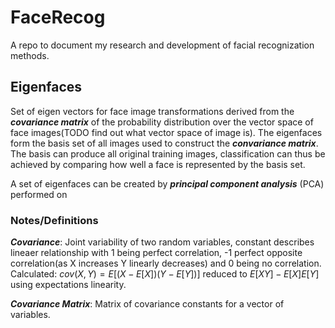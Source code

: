# FaceRecog
A repo to document my research and development of facial recognization methods.

## Eigenfaces
Set of eigen vectors for face image transformations derived from the ***covariance matrix*** of the probability distribution over the vector space of face images(TODO find out what vector space of image is). The eigenfaces form the basis set of all images used to construct the ***convariance matrix***. The basis can produce all original training images, classification can thus be achieved by comparing how well a face is represented by the basis set.

A set of eigenfaces can be created by ***principal component analysis*** (PCA) performed on 

### Notes/Definitions
***Covariance***: Joint variability of two random variables, constant describes lineaer relationship with 1 being perfect correlation, -1 perfect opposite correlation(as X increases Y linearly decreases) and 0 being no correlation.\
Calculated: $cov(X, Y) = E[(X - E[X])(Y - E[Y])]$
reduced to $E[XY] - E[X]E[Y]$ using expectations linearity.

***Covariance Matrix***: Matrix of covariance constants for a vector of variables.
